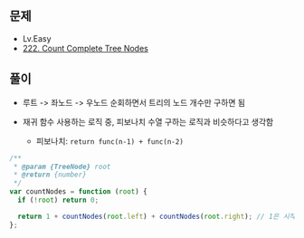 ## 문제

- Lv.Easy
- [222. Count Complete Tree Nodes](https://leetcode.com/problems/count-complete-tree-nodes/?envType=study-plan-v2&envId=top-interview-150)

## 풀이

- 루트 -> 좌노드 -> 우노드 순회하면서 트리의 노드 개수만 구하면 됨
- 재귀 함수 사용하는 로직 중, 피보나치 수열 구하는 로직과 비슷하다고 생각함

  - 피보나치: `return func(n-1) + func(n-2)`

```js
/**
 * @param {TreeNode} root
 * @return {number}
 */
var countNodes = function (root) {
  if (!root) return 0;

  return 1 + countNodes(root.left) + countNodes(root.right); // 1은 시작 root 노드를 포함하기 위함
};
```
